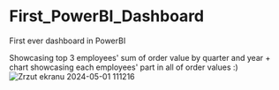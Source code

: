 # First_PowerBI_Dashboard
First ever dashboard in PowerBI

Showcasing top 3 employees' sum of order value by quarter and year + chart showcasing each employees' part in all of order values :)
![Zrzut ekranu 2024-05-01 111216](https://github.com/buli03/First_PowerBI_Dashboard/assets/116970818/94948057-d675-46eb-8f5d-81654b6dc4c5)
